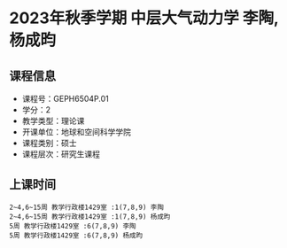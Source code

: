 # 2023年秋季学期 中层大气动力学 李陶, 杨成昀






## 课程信息

- 课程号：GEPH6504P.01
- 学分：2
- 教学类型：理论课
- 开课单位：地球和空间科学学院
- 课程类别：硕士
- 课程层次：研究生课程

## 上课时间

```
2~4,6~15周 教学行政楼1429室 :1(7,8,9) 李陶
2~4,6~15周 教学行政楼1429室 :1(7,8,9) 杨成昀
5周 教学行政楼1429室 :6(7,8,9) 李陶
5周 教学行政楼1429室 :6(7,8,9) 杨成昀
```

